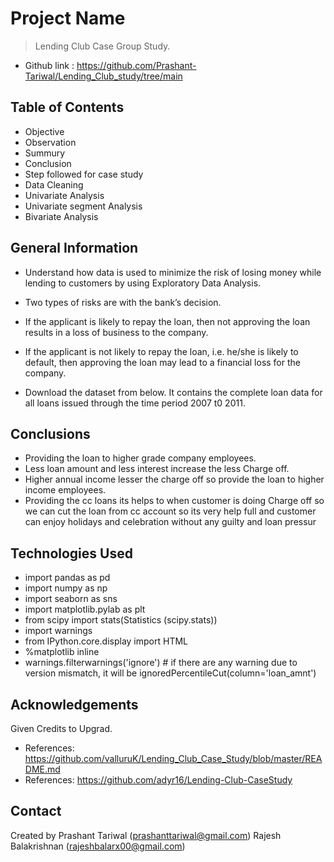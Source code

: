 # Project Name
> Lending Club Case Group Study.
- Github link : https://github.com/Prashant-Tariwal/Lending_Club_study/tree/main

## Table of Contents
*  Objective
*  Observation
*  Summury
*  Conclusion
*  Step followed for case study
*  Data Cleaning
*  Univariate Analysis
*  Univariate segment Analysis
*  Bivariate Analysis

## General Information
- Understand how data is used to minimize the risk of losing money while lending to customers by    using Exploratory Data Analysis.
- Two types of risks are with the bank’s decision.

- If the applicant is likely to repay the loan, then not approving the loan results in a loss of business to the company.
- If the applicant is not likely to repay the loan, i.e. he/she is likely to default, then approving the loan may lead to a financial loss for the company.

- Download the dataset from below. It contains the complete loan data for all loans issued through the time period 2007 t0 2011.

## Conclusions
- Providing the loan to higher grade company employees.
- Less loan amount and less interest increase the less Charge off.
- Higher annual income lesser the charge off so provide the loan to higher income employees.
- Providing the cc loans its helps to when customer is doing Charge off so we can cut the loan from cc account so its very help full and customer can enjoy holidays and celebration without any guilty and loan pressur

## Technologies Used
- import pandas as pd
- import numpy as np
- import seaborn as sns
- import matplotlib.pylab as plt
- from scipy import stats(Statistics (scipy.stats))
- import warnings
- from IPython.core.display import HTML
- %matplotlib inline
- warnings.filterwarnings('ignore') # if there are any warning due to version mismatch, it will be ignoredPercentileCut(column='loan_amnt')


## Acknowledgements
Given Credits to Upgrad.
- References: https://github.com/valluruK/Lending_Club_Case_Study/blob/master/README.md
- References: https://github.com/adyr16/Lending-Club-CaseStudy

## Contact
Created by Prashant Tariwal (prashanttariwal@gmail.com)
           Rajesh Balakrishnan (rajeshbalarx00@gmail.com)
